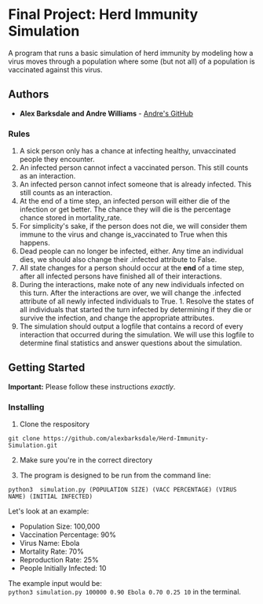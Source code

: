 # Final Project: Herd Immunity Simulation

A  program that runs a basic simulation of herd immunity by modeling how a virus moves through a population where some (but not all) of a population is vaccinated against this virus.

## Authors

* **Alex Barksdale and Andre Williams** - [Andre's GitHub](https://github.com/Andre-Williams22)

### Rules

1. A sick person only has a chance at infecting healthy, unvaccinated people they encounter.  
1. An infected person cannot infect a vaccinated person.  This still counts as an interaction.  
1. An infected person cannot infect someone that is already infected.  This still counts as an interaction.
1. At the end of a time step, an infected person will either die of the infection or get better.  The chance they will die is the percentage chance stored in mortality_rate.  
1. For simplicity's sake, if the person does not die, we will consider them immune to the virus and change is_vaccinated to True when this happens.  
1. Dead people can no longer be infected, either.  Any time an individual dies, we should also change their .infected attribute to False.  
1. All state changes for a person should occur at the **end** of a time step, after all infected persons have finished all of their interactions.  
1. During the interactions, make note of any new individuals infected on this turn.  After the interactions are over, we will change the .infected attribute of all newly infected individuals to True.  1. Resolve the states of all individuals that started the turn infected by determining if they die or survive the infection, and change the appropriate attributes.  
1. The simulation should output a logfile that contains a record of every interaction that occurred during the simulation.  We will use this logfile to determine final statistics and answer questions about the simulation.

## Getting Started

**Important:**
Please follow these instructions *exactly*. 

### Installing

1. Clone the respository
```
git clone https://github.com/alexbarksdale/Herd-Immunity-Simulation.git
```
2. Make sure you're in the correct directory

3. The program is designed to be run from the command line:
```
python3  simulation.py (POPULATION SIZE) (VACC PERCENTAGE) (VIRUS NAME) (INITIAL INFECTED)
```
 Let's look at an example:
 * Population Size: 100,000
 * Vaccination Percentage: 90%
 * Virus Name: Ebola
 * Mortality Rate: 70%
 * Reproduction Rate: 25%
 * People Initially Infected: 10

The example input would be: <br>
 `python3 simulation.py 100000 0.90 Ebola 0.70 0.25 10` in the terminal.

